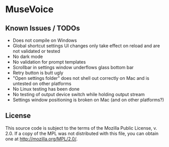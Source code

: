 # MuseVoice

## Known Issues / TODOs

- Does not compile on Windows
- Global shortcut settings UI changes only take effect on reload and are not validated or tested
- No dark mode
- No validation for prompt templates
- Scrollbar in settings window underflows glass bottom bar
- Retry button is butt ugly
- "Open settings folder" does not shell out correctly on Mac and is untested on other platforms
- No Linux testing has been done
- No testing of output device switch while holding output stream
- Settings window positioning is broken on Mac (and on other platforms?)


## License

This source code is subject to the terms of the Mozilla Public
License, v. 2.0. If a copy of the MPL was not distributed with this
file, you can obtain one at http://mozilla.org/MPL/2.0/.